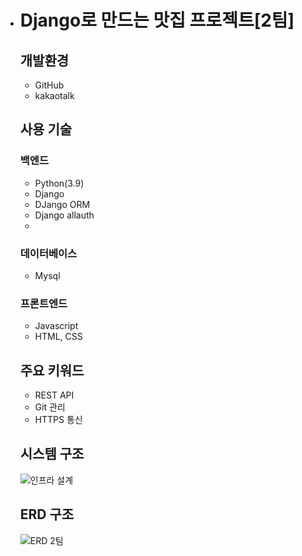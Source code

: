 + # Django로 만드는 맛집 프로젝트[2팀]
  ## **개발환경**
   + GitHub
   + kakaotalk

  ## **사용 기술**
     ### **백엔드**   
     + Python(3.9)
     + Django
     + DJango ORM
     + Django allauth
     +     

    ### **데이터베이스**
     + Mysql

    ### **프론트엔드**
     + Javascript
     + HTML, CSS

  ## **주요 키워드**
  + REST API
  + Git 관리
  + HTTPS 통신
  
  ## **시스템 구조**
  ![인프라 설계](https://user-images.githubusercontent.com/96184680/151283847-4a418d48-083b-403d-afe2-2c88e16c20e7.png)  
  
  ## **ERD 구조**
  ![ERD 2팀](https://user-images.githubusercontent.com/96184680/151283604-da4eba5b-061c-4546-b414-b2d1c672a01e.JPG)

  
  
   





